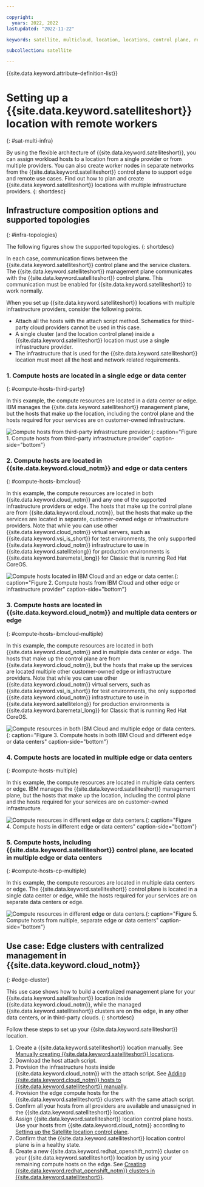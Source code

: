 ```yaml
---

copyright:
  years: 2022, 2022
lastupdated: "2022-11-22"

keywords: satellite, multicloud, location, locations, control plane, remote workers

subcollection: satellite

---
```


{{site.data.keyword.attribute-definition-list}}


# Setting up a {{site.data.keyword.satelliteshort}} location with remote workers
{: #sat-multi-infra}

By using the flexible architecture of {{site.data.keyword.satelliteshort}}, you can assign workload hosts to a location from a single provider or from multiple providers. You can also create worker nodes in separate networks from the {{site.data.keyword.satelliteshort}} control plane to support edge and remote use cases. Find out how to plan and create {{site.data.keyword.satelliteshort}} locations with multiple infrastructure providers.
{: shortdesc} 

## Infrastructure composition options and supported topologies
{: #infra-topologies}

The following figures show the supported topologies. 
{: shortdesc} 

In each case, communication flows between the {{site.data.keyword.satelliteshort}} control plane and the service clusters. The {{site.data.keyword.satelliteshort}} management plane communicates with the {{site.data.keyword.satelliteshort}} control plane. This communication must be enabled for {{site.data.keyword.satelliteshort}} to work normally.

When you set up {{site.data.keyword.satelliteshort}} locations with multiple infrastructure providers, consider the following points.

- Attach all the hosts with the attach script method. Schematics for third-party cloud providers cannot be used in this case.
- A single cluster (and the location control plane) inside a {{site.data.keyword.satelliteshort}} location must use a single infrastructure provider.
- The infrastructure that is used for the {{site.data.keyword.satelliteshort}} location must meet all the host and network related requirements.

### 1. Compute hosts are located in a single edge or data center
{: #compute-hosts-third-party}

In this example, the compute resources are located in a data center or edge. IBM manages the {{site.data.keyword.satelliteshort}} management plane, but the hosts that make up the location, including the control plane and the hosts required for your services are on customer-owned infrastructure.

![Compute hosts from third-party infrastructure provider.](images/topology-1.svg){: caption="Figure 1. Compute hosts from third-party infrastructure provider" caption-side="bottom"}

### 2. Compute hosts are located in {{site.data.keyword.cloud_notm}} and edge or data centers
{: #compute-hosts-ibmcloud}

In this example, the compute resources are located in both {{site.data.keyword.cloud_notm}} and any one of the supported infrastructure providers or edge. The hosts that make up the control plane are from {{site.data.keyword.cloud_notm}}, but the hosts that make up the services are located in separate, customer-owned edge or infrastructure providers. Note that while you can use other {{site.data.keyword.cloud_notm}} virtual servers, such as {{site.data.keyword.vsi_is_short}} for test environments, the only supported {{site.data.keyword.cloud_notm}} infrastructure to use in {{site.data.keyword.satellitelong}} for production environments is {{site.data.keyword.baremetal_long}} for Classic that is running Red Hat CoreOS.

![Compute hosts located in IBM Cloud and an edge or data center.](images/topology-2.svg){: caption="Figure 2. Compute hosts from IBM Cloud and other edge or infrastructure provider" caption-side="bottom"}

### 3. Compute hosts are located in {{site.data.keyword.cloud_notm}} and multiple data centers or edge
{: #compute-hosts-ibmcloud-multiple}

In this example, the compute resources are located in both {{site.data.keyword.cloud_notm}} and in multiple data center or edge. The hosts that make up the control plane are from {{site.data.keyword.cloud_notm}}, but the hosts that make up the services are located multiple other customer-owned edge or infrastructure providers. Note that while you can use other {{site.data.keyword.cloud_notm}} virtual servers, such as {{site.data.keyword.vsi_is_short}} for test environments, the only supported {{site.data.keyword.cloud_notm}} infrastructure to use in {{site.data.keyword.satellitelong}} for production environments is {{site.data.keyword.baremetal_long}} for Classic that is running Red Hat CoreOS.

![Compute resources in both IBM Cloud and multiple edge or data centers.](images/topology-3.svg){: caption="Figure 3. Compute hosts in both IBM Cloud and different edge or data centers" caption-side="bottom"}

### 4. Compute hosts are located in multiple edge or data centers
{: #compute-hosts-multiple}

In this example, the compute resources are located in multiple data centers or edge. IBM manages the {{site.data.keyword.satelliteshort}} management plane, but the hosts that make up the location, including the control plane and the hosts required for your services are on customer-owned infrastructure.

![Compute resources in different edge or data centers.](images/topology-4.svg){: caption="Figure 4. Compute hosts in different edge or data centers" caption-side="bottom"}

### 5. Compute hosts, including {{site.data.keyword.satelliteshort}} control plane, are located in multiple edge or data centers
{: #compute-hosts-cp-multiple}

In this example, the compute resources are located in multiple data centers or edge. The {{site.data.keyword.satelliteshort}} control plane is located in a single data center or edge, while the hosts required for your services are on separate data centers or edge.

![Compute resources in different edge or data centers.](images/topology-5.svg){: caption="Figure 5. Compute hosts from nultiple, separate edge or data centers" caption-side="bottom"}

## Use case: Edge clusters with centralized management in {{site.data.keyword.cloud_notm}}
{: #edge-cluster}

This use case shows how to build a centralized management plane for your {{site.data.keyword.satelliteshort}} location inside {{site.data.keyword.cloud_notm}}, while the managed {{site.data.keyword.satelliteshort}} clusters are on the edge, in any other data centers, or in third-party clouds.
{: shortdesc} 

Follow these steps to set up your {{site.data.keyword.satelliteshort}} location.

1. Create a {{site.data.keyword.satelliteshort}} location manually. See [Manually creating {{site.data.keyword.satelliteshort}} locations](/docs/satellite?topic=satellite-locations#location-create-manual).
2. Download the host attach script.
3. Provision the infrastructure hosts inside {{site.data.keyword.cloud_notm}} with the attach script. See [Adding {{site.data.keyword.cloud_notm}} hosts to {{site.data.keyword.satelliteshort}} manually](/docs/satellite?topic=satellite-ibm#ibm-host-attach).
4. Provision the edge compute hosts for the {{site.data.keyword.satelliteshort}} clusters with the same attach script.
5. Confirm all your hosts from all providers are available and unassigned in the {{site.data.keyword.satelliteshort}} location.
6. Assign {{site.data.keyword.satelliteshort}} location control plane hosts. Use your hosts from {{site.data.keyword.cloud_notm}} according to [Setting up the Satellite location control plane](/docs/satellite?topic=satellite-locations#setup-control-plane).
7. Confirm that the {{site.data.keyword.satelliteshort}} location control plane is in a healthy state.
8. Create a new {{site.data.keyword.redhat_openshift_notm}} cluster on your {{site.data.keyword.satelliteshort}} location by using your remaining compute hosts on the edge. See [Creating {{site.data.keyword.redhat_openshift_notm}} clusters in {{site.data.keyword.satelliteshort}}](/docs/openshift?topic=openshift-satellite-clusters).

